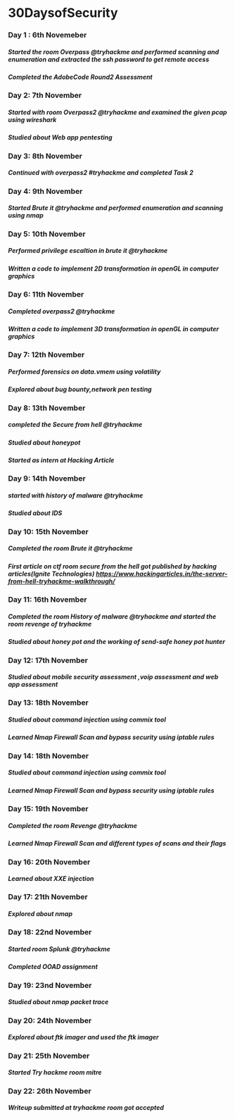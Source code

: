 # 30DaysofSecurity
### Day 1 : 6th Novemeber
##### *Started the room Overpass @tryhackme and performed scanning and enumeration and extracted the ssh password to get remote access*
##### *Completed the AdobeCode Round2 Assessment*


### Day 2: 7th November
##### *Started with room Overpass2 @tryhackme and examined the given pcap using wireshark*
##### *Studied about Web app pentesting*

### Day 3: 8th November
##### *Continued with overpass2 #tryhackme and completed Task 2*

### Day 4: 9th November
##### *Started Brute it @tryhackme and performed enumeration and scanning using nmap*

### Day 5: 10th November
##### *Performed privilege escaltion in brute it @tryhackme*
##### *Written a code to implement 2D transformation in openGL in computer graphics* 


### Day 6: 11th November
##### *Completed overpass2 @tryhackme*
##### *Written a code to implement 3D transformation in openGL in computer graphics* 

### Day 7: 12th November
##### *Performed forensics on data.vmem using volatility*
##### *Explored about bug bounty,network pen testing* 

### Day 8: 13th November
##### *completed the Secure from hell @tryhackme*
##### *Studied about honeypot* 
##### *Started as intern at Hacking Article*

### Day 9: 14th November
##### *started with history of malware @tryhackme*
##### *Studied about IDS*

### Day 10: 15th November
##### *Completed the room Brute it @tryhackme*
##### *First article on ctf room secure from the hell got published by hacking articles(Ignite Technologies)* https://www.hackingarticles.in/the-server-from-hell-tryhackme-walkthrough/


### Day 11: 16th November
##### *Completed the room History of malware @tryhackme and started the room revenge of tryhackme*
##### *Studied about honey pot and the working of send-safe honey pot hunter*


### Day 12: 17th November
##### *Studied about mobile security assessment ,voip assessment and web app assessment*


### Day 13: 18th November
##### *Studied about command injection using commix tool*
##### *Learned Nmap Firewall Scan and bypass security using iptable rules*

### Day 14: 18th November
##### *Studied about command injection using commix tool*
##### *Learned Nmap Firewall Scan and bypass security using iptable rules*

### Day 15: 19th November
##### *Completed the room Revenge @tryhackme*
##### *Learned Nmap Firewall Scan and different types of scans and their flags*

### Day 16: 20th November
##### *Learned about XXE injection*


### Day 17: 21th November
##### *Explored about nmap*


### Day 18: 22nd November
##### *Started room Splunk @tryhackme*
##### *Completed OOAD assignment*

### Day 19: 23nd November
##### *Studied about nmap packet trace*


### Day 20: 24th November
##### *Explored about ftk imager and used the ftk imager*

### Day 21: 25th November
##### *Started Try hackme room mitre*

### Day 22: 26th November
##### *Writeup submitted at tryhackme room got accepted*
